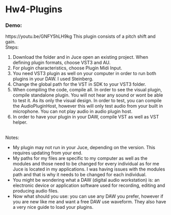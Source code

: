 # Hw4-Plugins
<h3>Demo:</h3> https://youtu.be/GNFY5hLH9kg
This plugin consists of a pitch shift and gain. 
<br> 
Steps:
<ol>
  <li>Download the folder and in Juce open an existing project. When defining plugin formats, choose VST3 and AU.</li>
  <li>For plugin characteristics, choose Plugin Midi Input. </li>
  <li>You need VST3 plugin as well on your computer in order to run both plugins in your DAW. I used Steinberg. </li>
  <li> Change the global path for the VST in SDK to your VST3 folder. </li>
  <li>When compiling the code, compile all. In order to see the visual plugin, compile standalone plugin. You will not hear any sound or wont be able to test it. As its only the visual design. In order to test, you can compile the AudioPluginHost, however this will only test audio from your built in microphone. You can not play audio in audio plugin host.</li>
  <li> In order to have your plugin in your DAW, compile VST as well as VST helper. </li>
</ol>  
<br>
Notes: <br>
<ul>
  <li>My plugin may not run in your Juce, depending on the version.
This requires updating from your end.</li>
  <li> My paths for my files are specific to my computer as well as the modules and those need to be changed for every individual as for me Juce is located in my applications. I was having issues with the modules path and that is why it needs to be changed for each individual.</li>
  <li>You might be wondering what a DAW (digital audio workstation) is: an electronic device or application software used for recording, editing and producing audio files.</li>
  <li>Now what should you use: you can use any DAW you prefer, however if you are new like me and want a free DAW use waveform. They also have a very nice guide to load your plugins. </li>
 
</ul>





   
